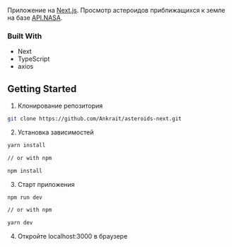 Приложение на [Next.js](https://nextjs.org/). Просмотр астероидов приближащихся к земле на базе [API.NASA](https://api.nasa.gov/).

### Built With
* Next
* TypeScript
* axios

## Getting Started
1. Клонирование репозитория
```sh
git clone https://github.com/Ankrait/asteroids-next.git
```
2. Установка зависимостей
```sh
yarn install

// or with npm

npm install
```
3. Старт приложения
```bash
npm run dev

// or with npm

yarn dev
```
4. Откройте localhost:3000 в браузере
